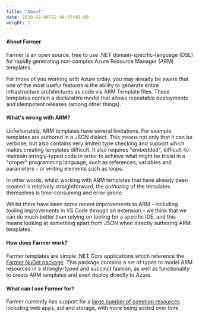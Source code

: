```yaml
---
title: "About"
date: 2020-02-04T22:44:07+01:00
weight: 1
---
```


#### About Farmer
Farmer is an open source, free to use .NET domain-specific-language (DSL) for rapidly generating non-complex Azure Resource Manager (ARM) templates.

For those of you working with Azure today, you may already be aware that one of the most useful features is the ability to generate entire infrastructure architectures as code via ARM Template files. These templates contain a declarative model that allows repeatable deployments and idempotent releases (among other things).

#### What's wrong with ARM?
Unfortunately, ARM templates have several limitations. For example, templates are authored in a JSON dialect. This means not only that it can be verbose, but also contains very limited type checking and support which makes creating templates difficult. It also requires "embedded", difficult-to-maintain stringly-typed code in order to achieve what might be trivial in a "proper" programming language, such as references, variables and parameters - or writing elements such as loops.

In other words, whilst working with ARM templates that have already been created is relatively straightforward, the *authoring* of the templates themselves is time-consuming and error-prone.

Whilst there have been some recent improvements to ARM - including tooling improvements in VS Code through an extension - we think that we can do much better than relying on tooling for a specific IDE, and this means looking at something apart from JSON when directly authoring ARM templates.

#### How does Farmer work?
Farmer templates are simple .NET Core applications which reference the [Farmer NuGet package](https://www.nuget.org/packages/Farmer/). This package contains a set of types to model ARM resources in a strongly-typed and succinct fashion, as well as functionality to create ARM templates and even deploy directly to Azure.

#### What can I use Farmer for?
Farmer currently has support for a [large number of common resources](../api-overview/resources) including web apps, sql and storage, with more being added over time. 